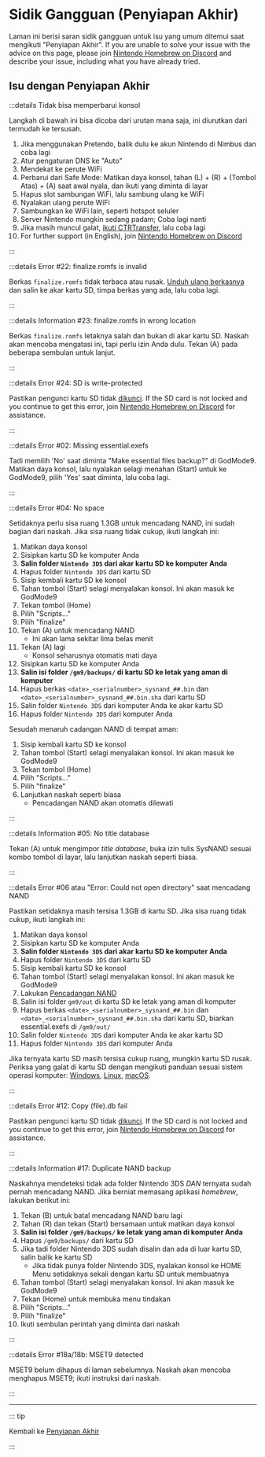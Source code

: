 # Sidik Gangguan (Penyiapan Akhir)

Laman ini berisi saran sidik gangguan untuk isu yang umum ditemui saat mengikuti "Penyiapan Akhir". If you are unable to solve your issue with the advice on this page, please join [Nintendo Homebrew on Discord](https://discord.gg/MWxPgEp) and describe your issue, including what you have already tried.

## Isu dengan Penyiapan Akhir

:::details Tidak bisa memperbarui konsol

Langkah di bawah ini bisa dicoba dari urutan mana saja, ini diurutkan dari termudah ke tersusah.

1. Jika menggunakan Pretendo, balik dulu ke akun Nintendo di Nimbus dan coba lagi
2. Atur pengaturan DNS ke "Auto"
3. Mendekat ke perute WiFi
4. Perbarui dari Safe Mode: Matikan daya konsol, tahan (L) + (R) + (Tombol Atas) + (A) saat awal nyala, dan ikuti yang diminta di layar
5. Hapus slot sambungan WiFi, lalu sambung ulang ke WiFi
6. Nyalakan ulang perute WiFi
7. Sambungkan ke WiFi lain, seperti hotspot seluler
8. Server Nintendo mungkin sedang padam; Coba lagi nanti
9. Jika masih muncul galat, [ikuti CTRTransfer](ctrtransfer), lalu coba lagi
10. For further support (in English), join [Nintendo Homebrew on Discord](https://discord.gg/MWxPgEp)

:::

:::details Error #22: finalize.romfs is invalid

Berkas `finalize.romfs` tidak terbaca atau rusak. [Unduh ulang berkasnya](https://github.com/hacks-guide/finalize/releases/latest/download/finalize.romfs) dan salin ke akar kartu SD, timpa berkas yang ada, lalu coba lagi.

:::

:::details Information #23: finalize.romfs in wrong location

Berkas `finalize.romfs` letaknya salah dan bukan di akar kartu SD. Naskah akan mencoba mengatasi ini, tapi perlu izin Anda dulu. Tekan (A) pada beberapa sembulan untuk lanjut.

:::

:::details Error #24: SD is write-protected

Pastikan pengunci kartu SD tidak [dikunci](/images/sdlock.png). If the SD card is not locked and you continue to get this error, join [Nintendo Homebrew on Discord](https://discord.gg/MWxPgEp) for assistance.

:::

:::details Error #02: Missing essential.exefs

Tadi memilih 'No' saat diminta "Make essential files backup?" di GodMode9. Matikan daya konsol, lalu nyalakan selagi menahan (Start) untuk ke GodMode9, pilih 'Yes' saat diminta, lalu coba lagi.

:::

:::details Error #04: No space

Setidaknya perlu sisa ruang 1.3GB untuk mencadang NAND, ini sudah bagian dari naskah. Jika sisa ruang tidak cukup, ikuti langkah ini:

1. Matikan daya konsol
2. Sisipkan kartu SD ke komputer Anda
3. **Salin folder `Nintendo 3DS` dari akar kartu SD ke komputer Anda**
4. Hapus folder `Nintendo 3DS` dari kartu SD
5. Sisip kembali kartu SD ke konsol
6. Tahan tombol (Start) selagi menyalakan konsol. Ini akan masuk ke GodMode9
7. Tekan tombol (Home)
8. Pilih "Scripts..."
9. Pilih "finalize"
10. Tekan (A) untuk mencadang NAND
    - Ini akan lama sekitar lima belas menit
11. Tekan (A) lagi
    - Konsol seharusnya otomatis mati daya
12. Sisipkan kartu SD ke komputer Anda
13. **Salin isi folder `/gm9/backups/` di kartu SD ke letak yang aman di komputer**
14. Hapus berkas `<date>_<serialnumber>_sysnand_##.bin` dan `<date>_<serialnumber>_sysnand_##.bin.sha` dari kartu SD
15. Salin folder `Nintendo 3DS` dari komputer Anda ke akar kartu SD
16. Hapus folder `Nintendo 3DS` dari komputer Anda

Sesudah menaruh cadangan NAND di tempat aman:

1. Sisip kembali kartu SD ke konsol
2. Tahan tombol (Start) selagi menyalakan konsol. Ini akan masuk ke GodMode9
3. Tekan tombol (Home)
4. Pilih "Scripts..."
5. Pilih "finalize"
6. Lanjutkan naskah seperti biasa
    - Pencadangan NAND akan otomatis dilewati

:::

:::details Information #05: No title database

Tekan (A) untuk mengimpor _title database_, buka izin tulis SysNAND sesuai kombo tombol di layar, lalu lanjutkan naskah seperti biasa.

:::

:::details Error #06 atau "Error: Could not open directory" saat mencadang NAND

Pastikan setidaknya masih tersisa 1.3GB di kartu SD. Jika sisa ruang tidak cukup, ikuti langkah ini:

1. Matikan daya konsol
2. Sisipkan kartu SD ke komputer Anda
3. **Salin folder `Nintendo 3DS` dari akar kartu SD ke komputer Anda**
4. Hapus folder `Nintendo 3DS` dari kartu SD
5. Sisip kembali kartu SD ke konsol
6. Tahan tombol (Start) selagi menyalakan konsol. Ini akan masuk ke GodMode9
7. Lakukan [Pencadangan NAND](godmode9-usage#creating-a-nand-backup)
8. Salin isi folder `gm9/out` di kartu SD ke letak yang aman di komputer
9. Hapus berkas `<date>_<serialnumber>_sysnand_##.bin` dan `<date>_<serialnumber>_sysnand_##.bin.sha` dari kartu SD, biarkan essential.exefs di `/gm9/out/`
10. Salin folder `Nintendo 3DS` dari komputer Anda ke akar kartu SD
11. Hapus folder `Nintendo 3DS` dari komputer Anda

Jika ternyata kartu SD masih tersisa cukup ruang, mungkin kartu SD rusak. Periksa yang galat di kartu SD dengan mengikuti panduan sesuai sistem operasi komputer: [Windows](h2testw-\(windows\)), [Linux](f3-\(linux\)), [macOS](f3xswift-\(mac\)).

:::

:::details Error #12: Copy (file).db fail

Pastikan pengunci kartu SD tidak [dikunci](/images/sdlock.png). If the SD card is not locked and you continue to get this error, join [Nintendo Homebrew on Discord](https://discord.gg/MWxPgEp) for assistance.

:::

:::details Information #17: Duplicate NAND backup

Naskahnya mendeteksi tidak ada folder Nintendo 3DS _DAN_ ternyata sudah pernah mencadang NAND. Jika berniat memasang aplikasi _homebrew_, lakukan berikut ini:

1. Tekan (B) untuk batal mencadang NAND baru lagi
2. Tahan (R) dan tekan (Start) bersamaan untuk matikan daya konsol
3. **Salin isi folder `/gm9/backups/` ke letak yang aman di komputer Anda**
4. Hapus `/gm9/backups/` dari kartu SD
5. Jika tadi folder Nintendo 3DS sudah disalin dan ada di luar kartu SD, salin balik ke kartu SD
    - Jika tidak punya folder Nintendo 3DS, nyalakan konsol ke HOME Menu setidaknya sekali dengan kartu SD untuk membuatnya
6. Tahan tombol (Start) selagi menyalakan konsol. Ini akan masuk ke GodMode9
7. Tekan (Home) untuk membuka menu tindakan
8. Pilih "Scripts..."
9. Pilih "finalize"
10. Ikuti sembulan perintah yang diminta dari naskah

:::

:::details Error #18a/18b: MSET9 detected

MSET9 belum dihapus di laman sebelumnya. Naskah akan mencoba menghapus MSET9; ikuti instruksi dari naskah.

:::

<!--@include: ./_include/troubleshooting-get-help-common.md -->

---

::: tip

Kembali ke [Penyiapan Akhir](finalizing-setup)

:::

<!--@include: ./_include/troubleshooting-return.md -->

